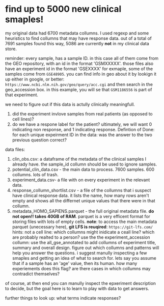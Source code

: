 # find up to 5000 new clinical smaples!
my original data had 6700 metadata collumns.
I used regexp and some heuristics to find collumns that may have response data. 
out of a total of 7691 samples found this way, 5086 are currently **not** in my clinical data store.

reminder: every sample, has a sample ID. in this case all of them come from the GEO repository, with an id in the format 'GSMXXXXX'. those files also have an experiment id in the format 'GSEXXXX'
for exmaple, some of the samples come from `GSE48905`. you can find info in geo about it by lookign it up either in google, or better: `https://www.ncbi.nlm.nih.gov/geo/query/acc.cgi`  and then search in the geo_accession box. in this example, you will se that `GSM1186556` is part of that experiment. 



we need to figure out if this data is actully clinically meaningfull.
1. did the experiment invlove samples from real patients (as opposed to cell lines)?
2. do we have a respone label for the patient? ultimately, we will want 0 indicating non response, and 1 indicating response.
Defintion of Done: for each unique expeirment ID in the data: was the answer to the two previous question correct?

data files: 
1. clin_obs.csv: a dataframe of the metadata of the clinical samples I already have. the sample_id collumn should be used to ignore samples.
2.  potential_clin_data.csv - the main data to process. 7600 samples. 600 collumns. lots of trash. 
3. experiment_data.csv- a file with on every experiment in the relevant data.
4. response_collumn_shortlist.csv - a file of the collumns that i suspect have clinical response data. it lists the name, how many rows aren't empty and shows all the differnet unique values that there were in that collumn. 
4. metadata_HOMO_SAPIENS.parquet - the full original metadata file. **do not open!! takes 40GB of RAM**. parquet is a very efficent format for storing files with lots of empty cells. 
**note**: to access the main metadata parquet (unecessary here), **git LFS is reuqired**: `https://git-lfs.com/`
hints:
not a cell line: which collumns might inidicate a ceall line? which are probably realted to a person?
use the the experiment_accession collumn: use the all_gse_annotated to add collumns of experiment title, summary and overall design. 
figure out which collumns and patterns will help you answer the questions. 
i suggest manully inspecting a few smaples and getting an idea of what to search for.
lets say you assume that if a sample has an 'age' value, then its human. how many experiements does this flag? are there cases in which collumns may contradict themselves?

of course, at then end you can manully inspect the epxeriment description to decide, but the goal here is to learn to play with data to get answers. 

further things to look up: what terms indicate responses? 




